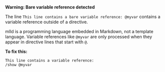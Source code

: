 **Warning: Bare variable reference detected**

The line `This line contains a bare variable reference: @myvar` contains a variable reference outside of a directive.

mlld is a programming language embedded in Markdown, not a template language. Variable references like `@myvar` are only processed when they appear in directive lines that start with `@`.

**To fix this:**
```mlld
This line contains a variable reference:
/show @myvar
```